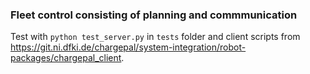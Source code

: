 ### Fleet control consisting of planning and commmunication

Test with `python test_server.py` in `tests` folder and client scripts from
https://git.ni.dfki.de/chargepal/system-integration/robot-packages/chargepal_client.
